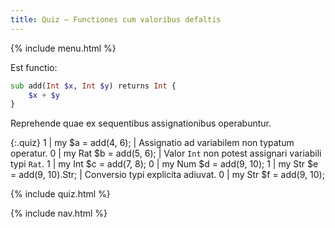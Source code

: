 ```yaml
---
title: Quiz — Functiones cum valoribus defaltis
---
```


{% include menu.html %}

Est functio:

```raku
sub add(Int $x, Int $y) returns Int {
    $x + $y
}
```

Reprehende quae ex sequentibus assignationibus operabuntur.

{:.quiz}
1 | my $a = add(4, 6); | Assignatio ad variabilem non typatum operatur.
0 | my Rat $b = add(5, 6); | Valor `Int` non potest assignari variabili typi `Rat`.
1 | my Int $c = add(7, 8);
0 | my Num $d = add(9, 10);
1 | my Str $e = add(9, 10).Str; | Conversio typi explicita adiuvat.
0 | my Str $f = add(9, 10);

{% include quiz.html %}

{% include nav.html %}